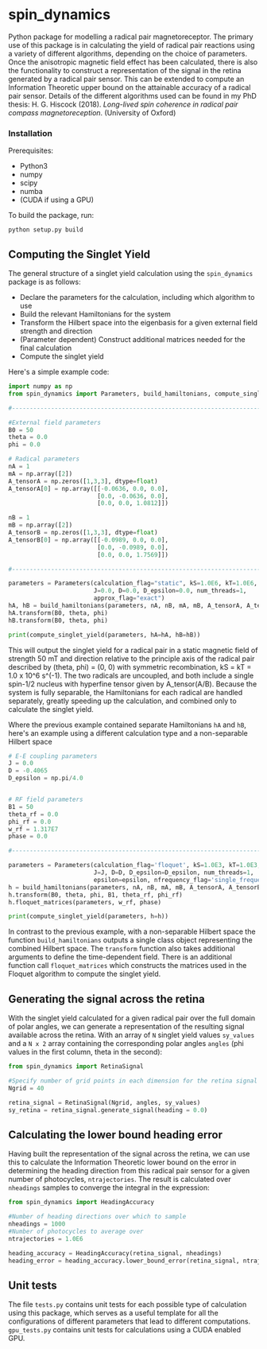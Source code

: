 # spin_dynamics
Python package for modelling a radical pair magnetoreceptor. The primary use of this package is in calculating the yield of radical pair reactions using a variety of different algorithms, depending on the choice of parameters. Once the anisotropic magnetic field effect has been calculated, there is also the functionality to construct a representation of the signal in the retina generated by a radical pair sensor. This can be extended to compute an Information Theoretic upper bound on the attainable accuracy of a radical pair sensor.
Details of the different algorithms used can be found in my PhD thesis: H. G. Hiscock (2018). _Long-lived spin coherence in radical pair compass magnetoreception_. (University of Oxford)
### Installation
Prerequisites:
- Python3
- numpy
- scipy
- numba
- (CUDA if using a GPU)

To build the package, run:
```
python setup.py build
```
## Computing the Singlet Yield
The general structure of a singlet yield calculation using the `spin_dynamics` package is as follows:
- Declare the parameters for the calculation, including which algorithm to use
- Build the relevant Hamiltonians for the system
- Transform the Hilbert space into the eigenbasis for a given external field strength and direction
- (Parameter dependent) Construct additional matrices needed for the final calculation
- Compute the singlet yield

Here's a simple example code:
```python
import numpy as np
from spin_dynamics import Parameters, build_hamiltonians, compute_singlet_yield

#-----------------------------------------------------------------------------#

#External field parameters
B0 = 50
theta = 0.0
phi = 0.0

# Radical parameters
nA = 1
mA = np.array([2])
A_tensorA = np.zeros([1,3,3], dtype=float)
A_tensorA[0] = np.array([[-0.0636, 0.0, 0.0],
                         [0.0, -0.0636, 0.0],
                         [0.0, 0.0, 1.0812]])

nB = 1
mB = np.array([2])
A_tensorB = np.zeros([1,3,3], dtype=float)
A_tensorB[0] = np.array([[-0.0989, 0.0, 0.0],
                         [0.0, -0.0989, 0.0],
                         [0.0, 0.0, 1.7569]])

#-----------------------------------------------------------------------------#

parameters = Parameters(calculation_flag="static", kS=1.0E6, kT=1.0E6, 
                        J=0.0, D=0.0, D_epsilon=0.0, num_threads=1,
                        approx_flag="exact")
hA, hB = build_hamiltonians(parameters, nA, nB, mA, mB, A_tensorA, A_tensorB)
hA.transform(B0, theta, phi)
hB.transform(B0, theta, phi)

print(compute_singlet_yield(parameters, hA=hA, hB=hB))
```
This will output the singlet yield for a radical pair in a static magnetic field of strength 50 mT and direction relative to the principle axis of the radical pair described by (theta, phi) = (0, 0) with symmetric recombination, kS = kT = 1.0 x 10^6 s^(-1). The two radicals are uncoupled, and both include a single spin-1/2 nucleus with hyperfine tensor given by A_tensor(A/B). Because the system is fully separable, the Hamiltonians for each radical are handled separately, greatly speeding up the calculation, and combined only to calculate the singlet yield.

Where the previous example contained separate Hamiltonians `hA` and `hB`, here's an example using a different calculation type and a non-separable Hilbert space
```python
# E-E coupling parameters
J = 0.0
D = -0.4065
D_epsilon = np.pi/4.0


# RF field parameters
B1 = 50
theta_rf = 0.0
phi_rf = 0.0
w_rf = 1.317E7
phase = 0.0

#-----------------------------------------------------------------------------#

parameters = Parameters(calculation_flag='floquet', kS=1.0E3, kT=1.0E3,
                        J=J, D=D, D_epsilon=D_epsilon, num_threads=1,
                        epsilon=epsilon, nfrequency_flag='single_frequency')
h = build_hamiltonians(parameters, nA, nB, mA, mB, A_tensorA, A_tensorB)
h.transform(B0, theta, phi, B1, theta_rf, phi_rf)
h.floquet_matrices(parameters, w_rf, phase)

print(compute_singlet_yield(parameters, h=h))
```
In contrast to the previous example, with a non-separable Hilbert space the function `build_hamiltonians` outputs a single class object representing the combined Hilbert space. The `transform` function also takes additional arguments to define the time-dependent field. There is an additional function call `floquet_matrices` which constructs the matrices used in the Floquet algorithm to compute the singlet yield.

## Generating the signal across the retina
With the singlet yield calculated for a given radical pair over the full domain of polar angles, we can generate a representation of the resulting signal available across the retina. With an array of `N` singlet yield values `sy_values` and a `N x 2` array containing the corresponding polar angles `angles` (phi values in the first column, theta in the second):
```python
from spin_dynamics import RetinaSignal

#Specify number of grid points in each dimension for the retina signal
Ngrid = 40

retina_signal = RetinaSignal(Ngrid, angles, sy_values)
sy_retina = retina_signal.generate_signal(heading = 0.0)
```

## Calculating the lower bound heading error
Having built the representation of the signal across the retina, we can use this to calculate the Information Theoretic lower bound on the error in determining the heading direction from this radical pair sensor for a given number of photocycles, `ntrajectories`. The result is calculated over `nheadings` samples to converge the integral in the expression:
```python
from spin_dynamics import HeadingAccuracy

#Number of heading directions over which to sample
nheadings = 1000
#Number of photocycles to average over
ntrajectories = 1.0E6

heading_accuracy = HeadingAccuracy(retina_signal, nheadings)
heading_error = heading_accuracy.lower_bound_error(retina_signal, ntrajectories)
```

## Unit tests
The file `tests.py` contains unit tests for each possible type of calculation using this package, which serves as a useful template for all the configurations of different parameters that lead to different computations. `gpu_tests.py` contains unit tests for calculations using a CUDA enabled GPU.

